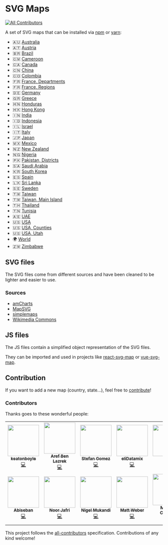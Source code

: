 # SVG Maps
<!-- ALL-CONTRIBUTORS-BADGE:START - Do not remove or modify this section -->
[![All Contributors](https://img.shields.io/badge/all_contributors-14-green.svg)](#contributors)
<!-- ALL-CONTRIBUTORS-BADGE:END -->

A set of SVG maps that can be installed via [npm](https://www.npmjs.com) or [yarn](https://yarnpkg.com):
* 🇦🇺 [Australia](packages/australia)
* 🇦🇹 [Austria](packages/austria)
* 🇧🇷 [Brazil](packages/brazil)
* 🇨🇲 [Cameroon](packages/cameroon)
* 🇨🇦 [Canada](packages/canada)
* 🇨🇳 [China](packages/china)
* 🇨🇴 [Colombia](packages/colombia)
* 🇫🇷 [France, Departments](packages/france.departments)
* 🇫🇷 [France, Regions](packages/france.regions)
* 🇩🇪 [Germany](packages/germany)
* 🇬🇷 [Greece](packages/greece)
* 🇭🇳 [Honduras](packages/honduras)
* 🇭🇰 [Hong Kong](packages/hong-kong)
* 🇮🇳 [India](packages/india)
* 🇮🇩 [Indonesia](packages/indonesia)
* 🇮🇱 [Israel](packages/israel)
* 🇮🇹 [Italy](packages/italy)
* 🇯🇵 [Japan](packages/japan)
* 🇲🇽 [Mexico](packages/mexico)
* 🇳🇿 [New Zealand](packages/new-zealand)
* 🇳🇬 [Nigeria](packages/nigeria)
* 🇵🇰 [Pakistan, Districts](packages/pakistan.districts)
* 🇸🇦 [Saudi Arabia](packages/saudi-arabia)
* 🇰🇷 [South Korea](packages/south-korea)
* 🇪🇸 [Spain](packages/spain)
* 🇱🇰 [Sri Lanka](packages/sri-lanka)
* 🇸🇪 [Sweden](packages/sweden)
* 🇹🇼 [Taiwan](packages/taiwan)
* 🇹🇼 [Taiwan, Main Island](packages/taiwan.main)
* 🇹🇭 [Thailand](packages/thailand)
* 🇹🇳 [Tunisia](packages/tunisia)
* 🇦🇪 [UAE](packages/uae)
* 🇺🇸 [USA](packages/usa)
* 🇺🇸 [USA, Counties](packages/usa.counties)
* 🇺🇸 [USA, Utah](packages/usa.utah)
* 🌍 [World](packages/world)
* 🇿🇼 [Zimbabwe](packages/zimbabwe)

## SVG files

The SVG files come from different sources and have been cleaned to be lighter and easier to use.

### Sources

* [amCharts](https://www.amcharts.com/)
* [MapSVG](https://mapsvg.com/)
* [simplemaps](https://simplemaps.com/)
* [Wikimedia Commons](https://commons.wikimedia.org/)

## JS files

The JS files contain a simplified object representation of the SVG files.

They can be imported and used in projects like [react-svg-map](https://github.com/VictorCazanave/react-svg-map) or [vue-svg-map](https://github.com/VictorCazanave/vue-svg-map).

## Contribution

If you want to add a new map (country, state...), feel free to [contribute](CONTRIBUTING.md)!

### Contributors

Thanks goes to these wonderful people:

<!-- ALL-CONTRIBUTORS-LIST:START - Do not remove or modify this section -->
<!-- prettier-ignore-start -->
<!-- markdownlint-disable -->
<table>
  <tr>
    <td align="center"><a href="https://github.com/keatonboyle"><img src="https://avatars3.githubusercontent.com/u/3393465?v=4" width="100px;" alt=""/><br /><sub><b>keatonboyle</b></sub></a><br /><a href="https://github.com/VictorCazanave/svg-maps/commits?author=keatonboyle" title="Code">💻</a></td>
    <td align="center"><a href="https://github.com/aref-lazrek"><img src="https://avatars3.githubusercontent.com/u/13694905?v=4" width="100px;" alt=""/><br /><sub><b>Aref Ben Lazrek</b></sub></a><br /><a href="https://github.com/VictorCazanave/svg-maps/commits?author=aref-lazrek" title="Code">💻</a></td>
    <td align="center"><a href="https://www.linkedin.com/in/stefangomez"><img src="https://avatars2.githubusercontent.com/u/346081?v=4" width="100px;" alt=""/><br /><sub><b>Stefan Gomez</b></sub></a><br /><a href="https://github.com/VictorCazanave/svg-maps/commits?author=stefangomez" title="Code">💻</a></td>
    <td align="center"><a href="https://github.com/eliDatamix"><img src="https://avatars3.githubusercontent.com/u/61228529?v=4" width="100px;" alt=""/><br /><sub><b>eliDatamix</b></sub></a><br /><a href="https://github.com/VictorCazanave/svg-maps/commits?author=eliDatamix" title="Code">💻</a></td>
    <td align="center"><a href="https://github.com/tae8838"><img src="https://avatars3.githubusercontent.com/u/7782153?v=4" width="100px;" alt=""/><br /><sub><b>Tae</b></sub></a><br /><a href="https://github.com/VictorCazanave/svg-maps/commits?author=tae8838" title="Code">💻</a></td>
    <td align="center"><a href="http://k9-build.blogspot.co.uk/"><img src="https://avatars1.githubusercontent.com/u/5486945?v=4" width="100px;" alt=""/><br /><sub><b>Richard Hopkins</b></sub></a><br /><a href="https://github.com/VictorCazanave/svg-maps/commits?author=hopkira" title="Code">💻</a></td>
    <td align="center"><a href="http://apper.tech"><img src="https://avatars2.githubusercontent.com/u/35299529?v=4" width="100px;" alt=""/><br /><sub><b>Muhammed Mazen Hafez</b></sub></a><br /><a href="https://github.com/VictorCazanave/svg-maps/commits?author=mh-mazen" title="Code">💻</a></td>
  </tr>
  <tr>
    <td align="center"><a href="https://github.com/Abiseban147"><img src="https://avatars2.githubusercontent.com/u/31163831?v=4" width="100px;" alt=""/><br /><sub><b>Abiseban</b></sub></a><br /><a href="https://github.com/VictorCazanave/svg-maps/commits?author=Abiseban147" title="Code">💻</a></td>
    <td align="center"><a href="https://noorjafri.com"><img src="https://avatars3.githubusercontent.com/u/13905049?v=4" width="100px;" alt=""/><br /><sub><b>Noor Jafri</b></sub></a><br /><a href="https://github.com/VictorCazanave/svg-maps/commits?author=nurely" title="Code">💻</a></td>
    <td align="center"><a href="https://github.com/Chitova263"><img src="https://avatars2.githubusercontent.com/u/33910227?v=4" width="100px;" alt=""/><br /><sub><b>Nigel Mukandi</b></sub></a><br /><a href="https://github.com/VictorCazanave/svg-maps/commits?author=Chitova263" title="Code">💻</a></td>
    <td align="center"><a href="https://feldmanweber.com"><img src="https://avatars0.githubusercontent.com/u/18507767?v=4" width="100px;" alt=""/><br /><sub><b>Matt Weber</b></sub></a><br /><a href="https://github.com/VictorCazanave/svg-maps/commits?author=weber93" title="Code">💻</a></td>
    <td align="center"><a href="http://licorneltd.tech"><img src="https://avatars2.githubusercontent.com/u/7737341?v=4" width="100px;" alt=""/><br /><sub><b>Michael Chukwu</b></sub></a><br /><a href="https://github.com/VictorCazanave/svg-maps/commits?author=michaelchukwu" title="Code">💻</a></td>
    <td align="center"><a href="https://github.com/ashmidgley"><img src="https://avatars2.githubusercontent.com/u/13953984?v=4" width="100px;" alt=""/><br /><sub><b>Ash Midgley</b></sub></a><br /><a href="https://github.com/VictorCazanave/svg-maps/commits?author=ashmidgley" title="Documentation">📖</a></td>
    <td align="center"><a href="https://github.com/avalladaresm"><img src="https://avatars3.githubusercontent.com/u/4381970?v=4" width="100px;" alt=""/><br /><sub><b>Alejandro Valladares</b></sub></a><br /><a href="https://github.com/VictorCazanave/svg-maps/commits?author=avalladaresm" title="Code">💻</a></td>
  </tr>
</table>

<!-- markdownlint-enable -->
<!-- prettier-ignore-end -->
<!-- ALL-CONTRIBUTORS-LIST:END -->

This project follows the [all-contributors](https://github.com/all-contributors/all-contributors) specification. Contributions of any kind welcome!

